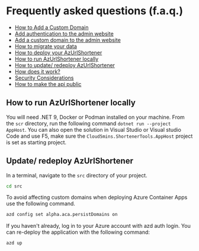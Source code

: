 # Frequently asked questions (f.a.q.)

- [How to Add a Custom Domain](./how-to-add-custom-domain.md)
- [Add authentication to the admin website](./how-to-deploy.md#add-authentication-to-the-admin-website)
- [Add a custom domain to the admin website](./how-to-add-custom-domain.md#add-a-custom-domain-to-the-admin-website)
- [How to migrate your data](./how-to-migrate-data.md)
- [How to deploy your AzUrlShortener](./how-to-deploy.md)
- [How to run AzUrlShortener locally](#how-to-run-azurlshortener-locally)
- [How to update/ redeploy AzUrlShortener](#update-redeploy-azurlshortener)
- [How does it work?](./how-it-works.md)
- [Security Considerations](./security-considerations.md)
- [How to make the api public](./how-to-set-api-public.md)


## How to run AzUrlShortener locally

You will need .NET 9, Docker or Podman installed on your machine. From the `scr` directory, run the following command `dotnet run --project AppHost`. You can also open the solution in Visual Studio or Visual studio Code and use F5, make sure the `Cloud5mins.ShortenerTools.AppHost` project is set as starting project.


## Update/ redeploy AzUrlShortener

In a terminal, navigate to the `src` directory of your project.

```bash
cd src
```

To avoid affecting custom domains when deploying Azure Container Apps use the following command. 

```bash
azd config set alpha.aca.persistDomains on
```

If you haven't already, log in to your Azure account with azd auth login. You can re-deploy the application with the following command:

```bash
azd up
```
